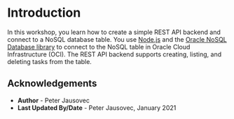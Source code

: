 
# Introduction

In this workshop, you learn how to create a simple REST API backend and connect to a NoSQL database table. You use [Node.js](https://nodejs.org/en/) and the [Oracle NoSQL Database library](https://www.npmjs.com/package/oracle-nosqldb) to connect to the NoSQL table in Oracle Cloud Infrastructure (OCI). The REST API backend supports creating, listing, and deleting tasks from the table.

## Acknowledgements

- **Author** - Peter Jausovec
- **Last Updated By/Date** - Peter Jausovec, January 2021
